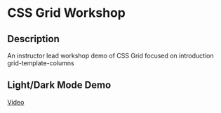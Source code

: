 # CSS Grid Workshop

## Description
An instructor lead workshop demo of CSS Grid focused on introduction grid-template-columns

## Light/Dark Mode Demo
[Video](./example/css-grid-workshop.mp4)
